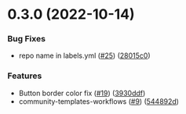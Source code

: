 # 0.3.0 (2022-10-14)


### Bug Fixes

* repo name in labels.yml ([#25](https://github.com/x-cryptodev-x/Community.CryptoverseWeb3/issues/25)) ([28015c0](https://github.com/x-cryptodev-x/Community.CryptoverseWeb3/commit/28015c01e62517b4b3d005f427461e6ccab5c772))


### Features

* Button border color fix ([#19](https://github.com/x-cryptodev-x/Community.CryptoverseWeb3/issues/19)) ([3930ddf](https://github.com/x-cryptodev-x/Community.CryptoverseWeb3/commit/3930ddfc3708f5e6f91c4e03f9bbd0de93bcdb67))
* community-templates-workflows ([#9](https://github.com/x-cryptodev-x/Community.CryptoverseWeb3/issues/9)) ([544892d](https://github.com/x-cryptodev-x/Community.CryptoverseWeb3/commit/544892d49ae138bd786199bc30315e9836077922))



